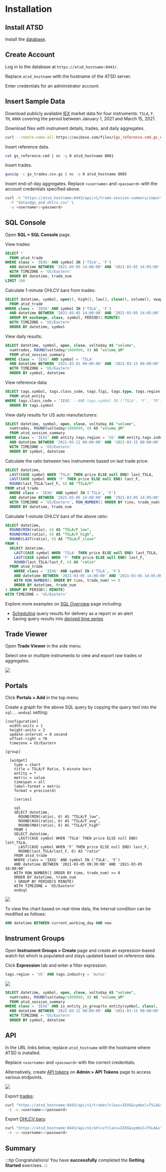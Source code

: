 # Installation

## Install ATSD

Install the [database](install.md).

## Create Account

Log in to the database at `https://atsd_hostname:8443/`.

Replace `atsd_hostname` with the hostname of the ATSD server.

Enter credentials for an administrator account.

## Insert Sample Data

Download publicly available [IEX](https://iextrading.com/apiexhibita/) market data for four instruments: `TSLA`, `F`, `TM`, `ARKK` covering the period between January 1, 2021 and March 15, 2021.

Download files with instrument details, trades, and daily aggregates.

```bash
curl --remote-name-all https://axibase.com/files/{gs_reference.cmd,gs_eod_ohlcv.csv,gs_trades.csv.gz}
```

Insert reference data.

```bash
cat gs_reference.cmd | nc -q 0 atsd_hostname 8081
```

Insert trades.

```bash
gunzip -c gs_trades.csv.gz | nc -q 0 atsd_hostname 8085
```

Insert end-of-day aggregates. Replace `<username>` and `<password>` with the account credentials specified above.

```bash
curl -k "https://atsd_hostname:8443/api/v1/trade-session-summary/import" \
  -F "data=@gs_eod_ohlcv.csv" \
  -u <username>:<password>
```

## SQL Console

Open **SQL > SQL Console** page.

View trades:

```sql
SELECT *
  FROM atsd_trade
WHERE class = 'IEXG' AND symbol IN ('TSLA', 'F')
  AND datetime BETWEEN '2021-03-05 14:00:00' AND '2021-03-05 14:05:00'
  WITH TIMEZONE = 'US/Eastern'
  ORDER BY datetime, trade_num
LIMIT 100
```

Calculate 1-minute OHLCV bars from trades:

```sql
SELECT datetime, symbol, open(), high(), low(), close(), volume(), vwap()
  FROM atsd_trade
WHERE class = 'IEXG' AND symbol IN ('TSLA', 'F')
  AND datetime BETWEEN '2021-03-05 14:00:00' AND '2021-03-05 14:05:00'
  GROUP BY exchange, class, symbol, PERIOD(1 MINUTE)
  WITH TIMEZONE = 'US/Eastern'
  ORDER BY datetime, symbol
```

View daily results:

```sql
SELECT datetime, symbol, open, close, voltoday AS "volume",
  numtrades, ROUND(valtoday/1000000, 0) AS "volume_$M"
  FROM atsd_session_summary
WHERE class = 'IEXG' AND symbol = 'TSLA'
  AND datetime BETWEEN '2021-03-01 00:00:00' AND '2021-03-15 00:00:00'
  WITH TIMEZONE = 'US/Eastern'
  ORDER BY symbol, datetime
```

View reference data:

```sql
SELECT tags.symbol, tags.class_code, tags.figi, tags.type, tags.region, tags.currency, tags.name
  FROM atsd_entity
WHERE tags.class_code = 'IEXG' --AND tags.symbol IN ('TSLA', 'F', 'TM', 'ARKK')
  ORDER BY tags.symbol
```

View daily results for US auto manufacturers:

```sql
SELECT datetime, symbol, open, close, voltoday AS "volume",
  numtrades, ROUND(valtoday/1000000, 0) AS "volume_$M"
  FROM atsd_session_summary
WHERE class = 'IEXG' AND entity.tags.region = 'US' AND entity.tags.industry = 'Autos'
  AND datetime BETWEEN '2021-03-12 00:00:00' AND '2021-03-15 00:00:00'
  WITH TIMEZONE = 'US/Eastern'
  ORDER BY symbol, datetime
```

Calculate the ratio between two instruments based on last trade price:

```sql
SELECT datetime,
  LAST(CASE symbol WHEN 'TSLA' THEN price ELSE null END) last_TSLA,
  LAST(CASE symbol WHEN 'F' THEN price ELSE null END) last_F,
  ROUND(last_TSLA/last_F, 6) AS "TSLA/F"
FROM atsd_trade
  WHERE class = 'IEXG' AND symbol IN ('TSLA', 'F')
  AND datetime BETWEEN '2021-03-05 14:00:00' AND '2021-03-05 14:05:00'
  WITH TIMEZONE = 'US/Eastern', ROW_NUMBER(1 ORDER BY time, trade_num) >= 0
  ORDER BY datetime, trade_num
```

Calculate 1-minute OHLCV bars of the above ratio:

```sql
SELECT datetime,
  ROUND(MIN(ratio), 6) AS "TSLA/F_low",
  ROUND(MAX(ratio), 6) AS "TSLA/F_high",
  ROUND(LAST(ratio), 6) AS "TSLA/F_close"
FROM (
  SELECT datetime,
    LAST(CASE symbol WHEN 'TSLA' THEN price ELSE null END) last_TSLA,
    LAST(CASE symbol WHEN 'F' THEN price ELSE null END) last_F,
    ROUND(last_TSLA/last_F, 6) AS "ratio"
  FROM atsd_trade
    WHERE class = 'IEXG' AND symbol IN ('TSLA', 'F')
    AND datetime BETWEEN '2021-03-05 14:00:00' AND '2021-03-05 14:05:00'
    WITH ROW_NUMBER(1 ORDER BY time, trade_num) >= 0
    ORDER BY datetime, trade_num
) GROUP BY PERIOD(1 MINUTE)
WITH TIMEZONE = 'US/Eastern'
```

Explore more examples on [SQL Overview](./sql.md) page including:

* [Scheduling](../sql/scheduled-sql.md) query results for delivery as a report or an alert
* Saving query results into [derived time series](../sql/scheduled-sql-store.md)

## Trade Viewer

Open **Trade Viewer** in the side menu.

Select one or multiple instruments to view and export raw trades or aggregates.

![](./images/trade_viewer_iesg.png)

## Portals

Click **Portals > Add** in the top menu.

Create a graph for the above SQL query by copying the query text into the `sql...endsql` setting:

```ls
[configuration]
  width-units = 1
  height-units = 2
  update-interval = 0 second
  offset-right = 70
  timezone = US/Eastern

[group]

  [widget]
    type = chart
    title = TSLA/F Ratio, 5-minute bars
    entity = *
    metric = value
    timespan = all
    label-format = metric
    format = precise(4)

    [series]

    sql
    SELECT datetime,
      ROUND(MIN(ratio), 6) AS "TSLA/F_low",
      ROUND(AVG(ratio), 6) AS "TSLA/F_avg",
      ROUND(MAX(ratio), 6) AS "TSLA/F_high"
    FROM (
    SELECT datetime,
      LAST(CASE symbol WHEN 'TSLA' THEN price ELSE null END) last_TSLA,
      LAST(CASE symbol WHEN 'F' THEN price ELSE null END) last_F,
      ROUND(last_TSLA/last_F, 6) AS "ratio"
    FROM atsd_trade
    WHERE class = 'IEXG' AND symbol IN ('TSLA', 'F')
    AND datetime BETWEEN '2021-03-05 09:30:00' AND '2021-03-05 16:00:00'
    WITH ROW_NUMBER(1 ORDER BY time, trade_num) >= 0
    ORDER BY datetime, trade_num
    ) GROUP BY PERIOD(5 MINUTE)
    WITH TIMEZONE = 'US/Eastern'
    endsql
```

![](./images/sql_portal_tsla_f_ratio.png)

To view the chart based on real-time data, the interval condition can be modified as follows:

```sql
AND datetime BETWEEN current_working_day AND now
```

## Instrument Groups

Open **Instrument Groups > Create** page and create an expression-based watch list which is populated and stays updated based on reference data.

Click **Expression** tab and enter a filter expression.

```sql
tags.region = 'US' AND tags.industry = 'Autos'
```

![](./images/iexg_auto_entity_group.png)

```sql
SELECT datetime, symbol, open, close, voltoday AS "volume",
  numtrades, ROUND(valtoday/1000000, 0) AS "volume_$M"
  FROM atsd_session_summary
WHERE class = 'IEXG' AND is_entity_in_group(to_entity(symbol, class), 'us-auto')
  AND datetime BETWEEN '2021-03-12 00:00:00' AND '2021-03-15 00:00:00'
  WITH TIMEZONE = 'US/Eastern'
  ORDER BY symbol, datetime
```

## API

In the URL links below, replace `atsd_hostname` with the hostname where ATSD is installed.

Replace `<username>` and `<password>` with the correct credentials.

Alternatively, create [API tokens](../administration/user-authentication.md#token-authentication) on **Admin > API Tokens** page to access various endpoints.

![](./images/api_token_get_trades.png)

Export [trades](./trades-export.md):

```bash
curl "https://atsd_hostname:8443/api/v1/trades?class=IEXG&symbol=TSLA&startDate=2021-03-05%2014%3A00%3A00-05%3A00&endDate=2021-03-05%2014%3A05%3A00-05%3A00" \
 -k -u <username>:<password>
```

Export [OHLCV bars](./ohlcv-export.md):

```bash
curl "https://atsd_hostname:8443/api/v1/ohlcv?class=IEXG&symbol=TSLA&startDate=2021-03-05%2014%3A00%3A00-05%3A00&endDate=2021-03-05%2014%3A05%3A00-05%3A00&period=1%20MINUTE" \
 -k -u <username>:<password>
```

## Summary

:::tip Congratulations!
You have **successfully** completed the **Getting Started** exercises.
:::